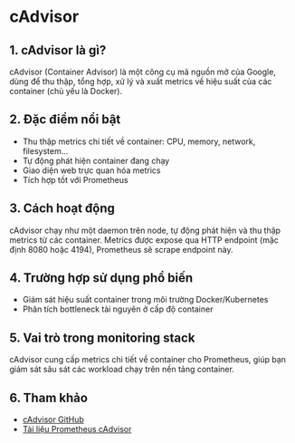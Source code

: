 # cAdvisor

## 1. cAdvisor là gì?
cAdvisor (Container Advisor) là một công cụ mã nguồn mở của Google, dùng để thu thập, tổng hợp, xử lý và xuất metrics về hiệu suất của các container (chủ yếu là Docker).

## 2. Đặc điểm nổi bật
- Thu thập metrics chi tiết về container: CPU, memory, network, filesystem...
- Tự động phát hiện container đang chạy
- Giao diện web trực quan hóa metrics
- Tích hợp tốt với Prometheus

## 3. Cách hoạt động
cAdvisor chạy như một daemon trên node, tự động phát hiện và thu thập metrics từ các container. Metrics được expose qua HTTP endpoint (mặc định 8080 hoặc 4194), Prometheus sẽ scrape endpoint này.

## 4. Trường hợp sử dụng phổ biến
- Giám sát hiệu suất container trong môi trường Docker/Kubernetes
- Phân tích bottleneck tài nguyên ở cấp độ container

## 5. Vai trò trong monitoring stack
cAdvisor cung cấp metrics chi tiết về container cho Prometheus, giúp bạn giám sát sâu sát các workload chạy trên nền tảng container.

## 6. Tham khảo
- [cAdvisor GitHub](https://github.com/google/cadvisor)
- [Tài liệu Prometheus cAdvisor](https://prometheus.io/docs/guides/cadvisor/) 